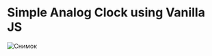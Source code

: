 # Simple Analog Clock using Vanilla JS

![Снимок](https://user-images.githubusercontent.com/60416638/148992232-a4628da3-5cb1-431e-977c-7baf4a4fad54.PNG)
